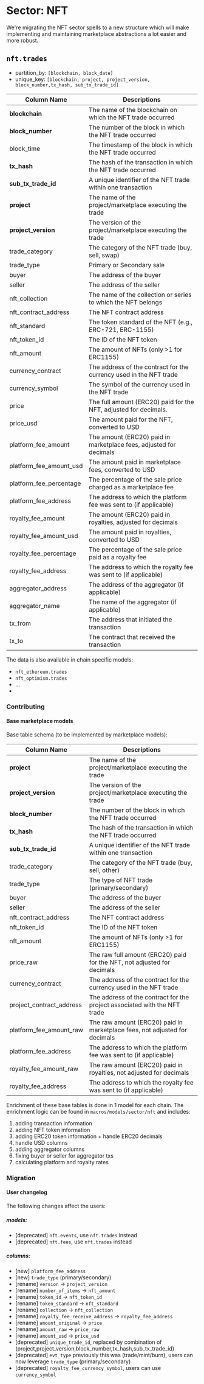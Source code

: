 # Sector: NFT

We're migrating the NFT sector spells to a new structure which will make implementing and maintaining marketplace abstractions a lot easier and more robust.

## `nft.trades`

- partition_by: `[blockchain, block_date]` 
- unique_key: `[blockchain, project, project_version, block_number,tx_hash, sub_tx_trade_id]`

| Column Name             | Descriptions                                                       |
|-------------------------|--------------------------------------------------------------------|
| **blockchain**          | The name of the blockchain on which the NFT trade occurred         |
| **block_number**        | The number of the block in which the NFT trade occurred            |
| block_time              | The timestamp of the block in which the NFT trade occurred         |
| **tx_hash**             | The hash of the transaction in which the NFT trade occurred        |
| **sub_tx_trade_id**     | A unique identifier of the NFT trade within one transaction        |
| **project**             | The name of the project/marketplace executing the trade            |
| **project_version**     | The version of the project/marketplace executing the trade         |
| trade_category          | The category of the NFT trade (buy, sell, swap)                    |
| trade_type              | Primary or Secondary sale                                          |
| buyer                   | The address of the buyer                                           |
| seller                  | The address of the seller                                          |
| nft_collection          | The name of the collection or series to which the NFT belongs      |
| nft_contract_address    | The NFT contract address                                           |
| nft_standard            | The token standard of the NFT (e.g., ERC-721, ERC-1155)            |
| nft_token_id            | The ID of the NFT token                                            |
| nft_amount              | The amount of NFTs (only >1 for ERC1155)                           |
| currency_contract       | The address of the contract for the currency used in the NFT trade |
| currency_symbol         | The symbol of the currency used in the NFT trade                   |
| price                   | The full amount (ERC20) paid for the NFT, adjusted for decimals.   |
| price_usd               | The amount paid for the NFT, converted to USD                      |
| platform_fee_amount     | The amount (ERC20) paid in marketplace fees, adjusted for decimals |
| platform_fee_amount_usd | The amount paid in marketplace fees, converted to USD              |
| platform_fee_percentage | The percentage of the sale price charged as a marketplace fee      |
| platform_fee_address    | The address to which the platform fee was sent to (if applicable)  |
| royalty_fee_amount      | The amount (ERC20) paid in royalties, adjusted for decimals        |
| royalty_fee_amount_usd  | The amount paid in royalties, converted to USD                     |
| royalty_fee_percentage  | The percentage of the sale price paid as a royalty fee             |
| royalty_fee_address     | The address to which the royalty fee was sent to (if applicable)   |
| aggregator_address      | The address of the aggregator (if applicable)                      |
| aggregator_name         | The name of the aggregator (if applicable)                         |
| tx_from                 | The address that initiated the transaction                         |
| tx_to                   | The contract that received the transaction                         |

The data is also available in chain specific models:

- `nft_ethereum.trades`
- `nft_optimism.trades`
- ...
- 
### Contributing

#### Base marketplace models

Base table schema (to be implemented by marketplace models):

| Column Name              | Descriptions                                                               |
|--------------------------|----------------------------------------------------------------------------|
| **project**              | The name of the project/marketplace executing the trade                    |
| **project_version**      | The version of the project/marketplace executing the trade                 |
| **block_number**         | The number of the block in which the NFT trade occurred                    |
| **tx_hash**              | The hash of the transaction in which the NFT trade occurred                |
| **sub_tx_trade_id**      | A unique identifier of the NFT trade within one transaction                |
| trade_category           | The category of the NFT trade (buy, sell, other)                           |
| trade_type               | The type of NFT trade (primary/secondary)                                  |
| buyer                    | The address of the buyer                                                   |
| seller                   | The address of the seller                                                  |
| nft_contract_address     | The NFT contract address                                                   |
| nft_token_id             | The ID of the NFT token                                                    |
| nft_amount               | The amount of NFTs (only >1 for ERC1155)                                   |
| price_raw                | The raw full amount (ERC20) paid for the NFT, not adjusted for decimals    |
| currency_contract        | The address of the contract for the currency used in the NFT trade         |
| project_contract_address | The address of the contract for the project associated with the NFT trade  |
| platform_fee_amount_raw  | The raw amount (ERC20) paid in marketplace fees, not adjusted for decimals |
| platform_fee_address     | The address to which the platform fee was sent to (if applicable)          |
| royalty_fee_amount_raw   | The raw amount (ERC20) paid in royalties, not adjusted for decimals        |
| royalty_fee_address      | The address to which the royalty fee was sent to (if applicable)           |

Enrichment of these base tables is done in 1 model for each chain.
The enrichment logic can be found in `macros/models/sector/nft` and includes:

1. adding transaction information
2. adding NFT token information
3. adding ERC20 token information + handle ERC20 decimals
4. handle USD columns
5. adding aggregator columns
6. fixing buyer or seller for aggregator txs
7. calculating platform and royalty rates




### Migration

#### User changelog

The following changes affect the users:

##### models:
- [deprecated] `nft.events`, use `nft.trades` instead
- [deprecated] `nft.fees`, use `nft.trades` instead


##### columns:

- [new] `platform_fee_address`
- [new] `trade_type` (primary/secondary)
- [rename] `version` -> `project_version`
- [rename] `number_of_items` -> `nft_amount`
- [rename] `token_id` -> `nft_token_id`
- [rename] `token_standard` -> `nft_standard`
- [rename] `collection` -> `nft_collection` 
- [rename] `royalty_fee_receive_address` -> `royalty_fee_address`
- [rename] `amount_original` -> `price`
- [rename] `amount_raw` -> `price_raw`
- [rename] `amount_usd` -> `price_usd`
- [deprecated] `unique_trade_id`, replaced by combination of (project,project_version,block_number,tx_hash,sub_tx_trade_id)
- [deprecated] `evt_type` previously this was (trade/mint/burn), users can now leverage `trade_type` (primary/secondary)
- [deprecated] `royalty_fee_currency_symbol`, users can use `currency_symbol`
